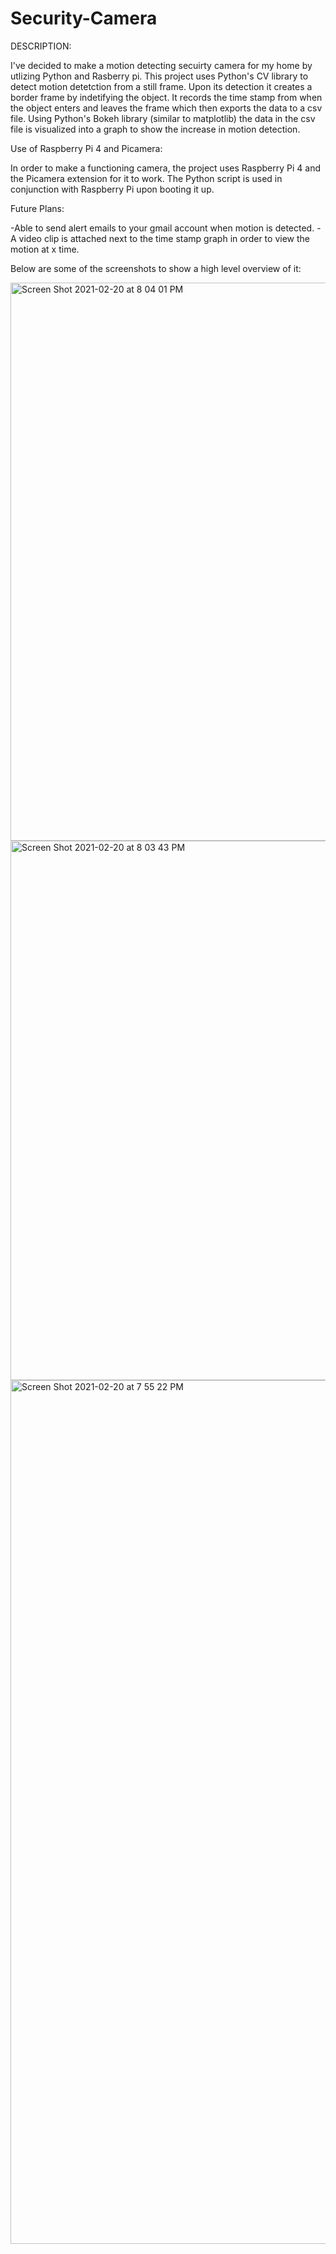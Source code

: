 # Security-Camera
DESCRIPTION:

I've decided to make a motion detecting secuirty camera for my home by utlizing Python and Rasberry pi.
This project uses Python's CV library to detect motion detetction from a still frame. Upon its detection it creates a border frame by indetifying the object. It records the time stamp from when the object enters and leaves the frame which then exports the data to a csv file. Using Python's Bokeh library (similar to matplotlib) the data in the csv file is visualized into a graph to show the increase in motion detection.

Use of Raspberry Pi 4 and Picamera:

In order to make a functioning camera, the project uses Raspberry Pi 4 and the Picamera extension for it to work. The Python script is used in conjunction with Raspberry Pi upon booting it up.

Future Plans:

-Able to send alert emails to your gmail account when motion is detected.
-A video clip is attached next to the time stamp graph in order to view the motion at x time.



Below are some of the screenshots to show a high level overview of it:

<img width="893" alt="Screen Shot 2021-02-20 at 8 04 01 PM" src="https://user-images.githubusercontent.com/40875745/108616685-8bbaee00-73c4-11eb-9c52-964d66016389.png">


<img width="863" alt="Screen Shot 2021-02-20 at 8 03 43 PM" src="https://user-images.githubusercontent.com/40875745/108616699-b9a03280-73c4-11eb-88c8-eda5baf6601f.png">


<img width="1382" alt="Screen Shot 2021-02-20 at 7 55 22 PM" src="https://user-images.githubusercontent.com/40875745/108616701-bc028c80-73c4-11eb-8439-a20c1e632e32.png">
